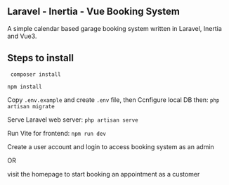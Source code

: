 
##  Laravel - Inertia - Vue Booking System

A simple calendar based garage booking system written in Laravel, Inertia and Vue3.

## Steps to install

`` composer install``

`` npm install ``

Copy `.env.example` and create `.env` file, then Ccnfigure local DB then:
 `` php artisan migrate ``

Serve Laravel web server:
`` php artisan serve ``

Run Vite for frontend:
`` npm run dev ``


Create a user account and login to access booking system as an admin

OR

visit the homepage to start booking an appointment as a customer
